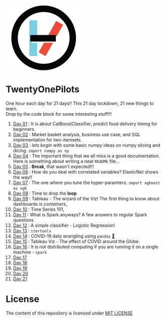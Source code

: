 
![](https://github.com/chrisdmell/TwentyOnePilots/blob/master/Images/21pilots.png)
# TwentyOnePilots
One hour each day for 21 days!! This 21 day lockdown, 21 new things to learn. <br>
Drop by the code block for some interesting stuff!!!
01. [Day 01](https://github.com/chrisdmell/TwentyOnePilots/blob/master/CodeBlock/Day-01-20200325.ipynb) : It is about CatBoostClassifier, predict food delivery timing for beginners. 
02. [Day 02](https://github.com/chrisdmell/TwentyOnePilots/blob/master/CodeBlock/Day-02-20200326.ipynb) : Market basket analysis, business use case, and SQL implementation for two-itemsets.
03. [Day 03](https://github.com/chrisdmell/TwentyOnePilots/blob/master/CodeBlock/Day-03-20200327.ipynb) :  _lets begin_ with some basic numpy ideas on numpy slicing and dicing. 
```import numpy as np ```
04. [Day 04](https://github.com/chrisdmell/TwentyOnePilots/blob/master/CodeBlock/Day-04-20200328.ipynb) : The important thing that we all miss is a good documentation. Here is something about writing a neat ```README``` file...
05. [Day 05](https://chrisdmell.github.io/chrisaloysiusdmello/) : __Break__, that wasn't expected!!!
06. [Day 06](https://github.com/chrisdmell/TwentyOnePilots/blob/master/CodeBlock/Day-06-20200330.ipynb) : How do you deal with correlated variables? ElasticNet shows the way!!
07. [Day 07](https://github.com/chrisdmell/TwentyOnePilots/blob/master/CodeBlock/Day-07-20200331.ipynb) : The one where you tune the hyper-paramters. ```import xgboost as xgb```
08. [Day 08](https://github.com/chrisdmell/TwentyOnePilots/blob/master/CodeBlock/Day-08-20200401.ipynb) : Time to drop the __loop__
09. [Day 09](https://public.tableau.com/profile/chris5331#!/vizhome/Tableau_Dashboards_Containers_001/Dashboard1?publish=yes) : Tableau - The wizard of the Viz! The first thing to know about dashboards is _containers_,
10. [Day 10](https://github.com/chrisdmell/TwentyOnePilots/blob/master/CodeBlock/Day-10-20200403.ipynb) : Time Series 101, 
11. [Day 11](https://github.com/chrisdmell/TwentyOnePilots/blob/master/CodeBlock/Day-11-20200404.ipynb) : What is Spark anyways? A few answers to regular Spark questions
12. [Day 12](https://github.com/chrisdmell/TwentyOnePilots/blob/master/CodeBlock/Day-12-20200405.ipynb) : A simple classifier - Logistic Regression!
13. [Day 13](https://github.com/chrisdmell/TwentyOnePilots/blob/master/CodeBlock/Day-13-20200406.ipynb) : ```itertools```
14. [Day 14](https://github.com/chrisdmell/TwentyOnePilots/blob/master/CodeBlock/Day-14-20200407.ipynb) : COVID-19 data wrangling using ```pandas```  [:panda_face:](https://www.webfx.com/tools/emoji-cheat-sheet/)
15. [Day 15](https://public.tableau.com/profile/chris5331#!/vizhome/NovelCoronaVirusOutbreak-2020/Dashboard1?publish=yes) : Tableau Viz - The effect of COVID around the Globe. 
16. [Day 16](https://github.com/chrisdmell/TwentyOnePilots/blob/master/CodeBlock/Day-16-20200409.ipynb) : It is not distributed computing if you are running it on a single machine - ```spark```
17. [Day 17](10)
18. [Day 18](11)
19. [Day 19](12)
20. [Day 20](13)
21. [Day 21](14)




# License
The content of this repository is licensed under [MIT LICENSE](https://github.com/chrisdmell/TwentyOnePilots/blob/master/LICENSE)
